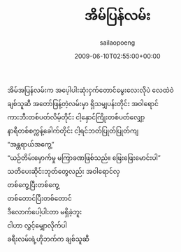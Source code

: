 ﻿---
_last_editor_used_jetpack: block-editor
_publicize_job_id: "59374655809"
_wp_old_date: "2021-06-09"
author: sailaopoeng
categories:
  - poems
date: "2009-06-10T02:55:00+00:00"
parent_post_id: null
post_id: "190"
timeline_notification: "1623208429"
title: အိမ်ပြန်လမ်း
url: /2009/06/10/အိမ်ပြန်လမ်း/

---
အိမ်အပြန်လမ်းက အပေ့ါပါးဆုံးငှက်တောင်မွေးလေးလိုပဲ လေထဲဝဲ  
ချစ်သူဆီ အတော်ဖြန့်တဲ့လမ်းမှာ ရှိသမျှပန်းတိုင်း အဝါရောင်  
ကားဘီးတစ်ပတ်လိမ့်တိုင်း ငါ့နှောင်ကြိုးတစ်ပတ်လျှော့  
နာရီတစ်စက္ကန့်ခေါက်တိုင်း ငါ့ရင်ဘတ်ပြုတ်ပြုတ်ကျ  
“အန္တရာယ်အကွေ့”  
“ယဉ်တိမ်းမှောက်မှု မကြာခဏဖြစ်သည်။ ဖြေးဖြေးမောင်းပါ”  
သတိပေးဆိုင်းဘုတ်တွေလည်း အဝါရောင်လှ  
တစ်ကွေ့ပြီးတစ်ကွေ့  
တစ်တောင်ပြီးတစ်တောင်  
ဒီလောက်ပေါ့ပါးတာ မရှိခဲ့ဘူး  
ငါဟာ လွှင့်မျှောလိုက်ပါ  
ခရီးလမ်းရဲ့ဟိုဘက်က ချစ်သူဆီ
